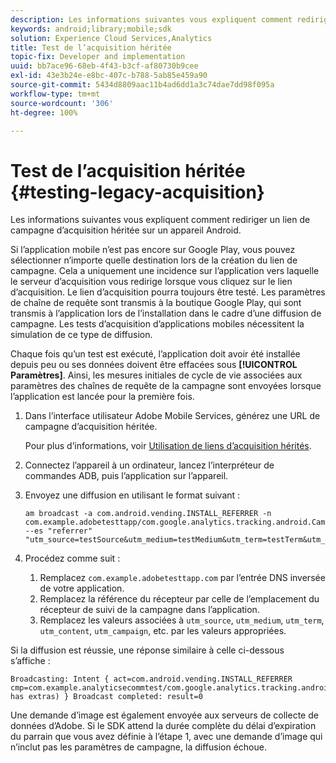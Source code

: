 ```yaml
---
description: Les informations suivantes vous expliquent comment rediriger un lien de campagne d’acquisition héritée sur un appareil Android.
keywords: android;library;mobile;sdk
solution: Experience Cloud Services,Analytics
title: Test de l’acquisition héritée
topic-fix: Developer and implementation
uuid: bb7ace96-68eb-4f43-b3cf-af80730b9cee
exl-id: 43e3b24e-e8bc-407c-b788-5ab85e459a90
source-git-commit: 5434d8809aac11b4ad6dd1a3c74dae7dd98f095a
workflow-type: tm+mt
source-wordcount: '306'
ht-degree: 100%

---
```


# Test de l’acquisition héritée {#testing-legacy-acquisition}

Les informations suivantes vous expliquent comment rediriger un lien de campagne d’acquisition héritée sur un appareil Android.

Si l’application mobile n’est pas encore sur Google Play, vous pouvez sélectionner n’importe quelle destination lors de la création du lien de campagne. Cela a uniquement une incidence sur l’application vers laquelle le serveur d’acquisition vous redirige lorsque vous cliquez sur le lien d’acquisition. Le lien d’acquisition pourra toujours être testé. Les paramètres de chaîne de requête sont transmis à la boutique Google Play, qui sont transmis à l’application lors de l’installation dans le cadre d’une diffusion de campagne. Les tests d’acquisition d’applications mobiles nécessitent la simulation de ce type de diffusion.

Chaque fois qu’un test est exécuté, l’application doit avoir été installée depuis peu ou ses données doivent être effacées sous **[!UICONTROL Paramètres]**. Ainsi, les mesures initiales de cycle de vie associées aux paramètres des chaînes de requête de la campagne sont envoyées lorsque l’application est lancée pour la première fois.

1. Dans l’interface utilisateur Adobe Mobile Services, générez une URL de campagne d’acquisition héritée.

   Pour plus d’informations, voir [Utilisation de liens d’acquisition hérités](/help/using/acquisition-main/c-marketing-links-builder/t-create-edit-adobe-links/c-use-legacy-acquisition-links/c-use-legacy-acquisition-links.md).
1. Connectez l’appareil à un ordinateur, lancez l’interpréteur de commandes ADB, puis l’application sur l’appareil.
1. Envoyez une diffusion en utilisant le format suivant :

   ```
   am broadcast -a com.android.vending.INSTALL_REFERRER -n com.example.adobetesttapp/com.google.analytics.tracking.android.CampaignTrackingReceiver --es "referrer" "utm_source=testSource&utm_medium=testMedium&utm_term=testTerm&utm_content=testContent&utm_campaign=testCampaign&trackingcode=trackingvalue"
   ```

1. Procédez comme suit :
   1. Remplacez `com.example.adobetesttapp.com` par l’entrée DNS inversée de votre application.
   1. Remplacez la référence du récepteur par celle de l’emplacement du récepteur de suivi de la campagne dans l’application.
   1. Remplacez les valeurs associées à `utm_source`, `utm_medium`, `utm_term`, `utm_content`, `utm_campaign`, etc. par les valeurs appropriées.

Si la diffusion est réussie, une réponse similaire à celle ci-dessous s’affiche :

```
Broadcasting: Intent { act=com.android.vending.INSTALL_REFERRER cmp=com.example.analyticsecommtest/com.google.analytics.tracking.android.AnalyticsReceiver has extras) } Broadcast completed: result=0
```

Une demande d’image est également envoyée aux serveurs de collecte de données d’Adobe. Si le SDK attend la durée complète du délai d’expiration du parrain que vous avez définie à l’étape 1, avec une demande d’image qui n’inclut pas les paramètres de campagne, la diffusion échoue.
